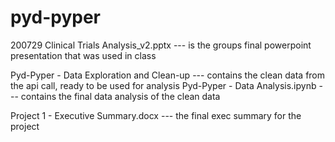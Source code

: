 # pyd-pyper

200729 Clinical Trials Analysis_v2.pptx --- is the groups final powerpoint presentation that was used in class

Pyd-Pyper - Data Exploration and Clean-up --- contains the clean data from the api call, ready to be used for analysis
Pyd-Pyper - Data Analysis.ipynb --- contains the final data analysis of the clean data

Project 1 - Executive Summary.docx --- the final exec summary for the project

